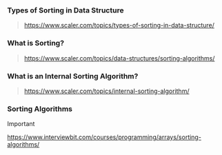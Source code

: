 
### Types of Sorting in Data Structure
> https://www.scaler.com/topics/types-of-sorting-in-data-structure/

### What is Sorting?
> https://www.scaler.com/topics/data-structures/sorting-algorithms/

### What is an Internal Sorting Algorithm?
>  https://www.scaler.com/topics/internal-sorting-algorithm/

### Sorting Algorithms
> [!IMPORTANT]
> https://www.interviewbit.com/courses/programming/arrays/sorting-algorithms/
